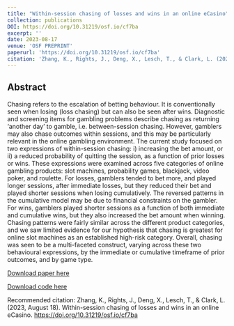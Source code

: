 ```yaml
---
title: "Within-session chasing of losses and wins in an online eCasino"
collection: publications
DOI: https://doi.org/10.31219/osf.io/cf7ba
excerpt: ''
date: 2023-08-17
venue: 'OSF PREPRINT'
paperurl: 'https://doi.org/10.31219/osf.io/cf7ba'
citation: 'Zhang, K., Rights, J., Deng, X., Lesch, T., & Clark, L. (2023, August 18). Within-session chasing of losses and wins in an online eCasino. https://doi.org/10.31219/osf.io/cf7ba'
---
```

## Abstract

Chasing refers to the escalation of betting behaviour. It is conventionally seen when losing (loss chasing) but can also be seen after wins. Diagnostic and screening items for gambling problems describe chasing as returning ‘another day’ to gamble, i.e. between-session chasing. However, gamblers may also chase outcomes within sessions, and this may be particularly relevant in the online gambling environment. The current study focused on two expressions of within-session chasing: i) increasing the bet amount, or ii) a reduced probability of quitting the session, as a function of prior losses or wins. These expressions were examined across five categories of online gambling products: slot machines, probability games, blackjack, video poker, and roulette. For losses, gamblers tended to bet more, and played longer sessions, after immediate losses, but they reduced their bet and played shorter sessions when losing cumulatively. The reversed patterns in the cumulative model may be due to financial constraints on the gambler. For wins, gamblers played shorter sessions as a function of both immediate and cumulative wins, but they also increased the bet amount when winning. Chasing patterns were fairly similar across the different product categories, and we saw limited evidence for our hypothesis that chasing is greatest for online slot machines as an established high-risk category. Overall, chasing was seen to be a multi-faceted construct, varying across these two behavioural expressions, by the immediate or cumulative timeframe of prior outcomes, and by game type.

[Download paper here](https://doi.org/10.31219/osf.io/cf7ba)

[Download code here](https://osf.io/9n37d/)

Recommended citation: Zhang, K., Rights, J., Deng, X., Lesch, T., & Clark, L. (2023, August 18). Within-session chasing of losses and wins in an online eCasino. https://doi.org/10.31219/osf.io/cf7ba

